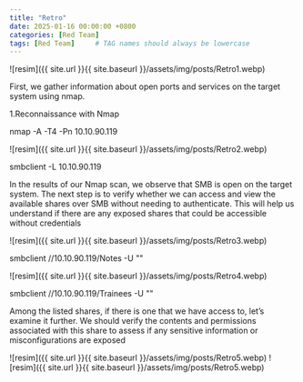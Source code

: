 ```yaml
---
title: "Retro"
date: 2025-01-16 00:00:00 +0800 
categories: [Red Team]
tags: [Red Team]     # TAG names should always be lowercase
---
```



![resim]({{ site.url }}{{ site.baseurl }}/assets/img/posts/Retro1.webp)

First, we gather information about open ports and services on the target system using nmap.

1.Reconnaissance with Nmap

nmap -A -T4 -Pn 10.10.90.119

![resim]({{ site.url }}{{ site.baseurl }}/assets/img/posts/Retro2.webp)

smbclient -L 10.10.90.119

In the results of our Nmap scan, we observe that SMB is open on the target system. The next step is to verify whether we can access and view the available shares over SMB without needing to authenticate. This will help us understand if there are any exposed shares that could be accessible without credentials

![resim]({{ site.url }}{{ site.baseurl }}/assets/img/posts/Retro3.webp)

smbclient //10.10.90.119/Notes -U ""

![resim]({{ site.url }}{{ site.baseurl }}/assets/img/posts/Retro4.webp)

smbclient //10.10.90.119/Trainees -U ""

Among the listed shares, if there is one that we have access to, let’s examine it further. We should verify the contents and permissions associated with this share to assess if any sensitive information or misconfigurations are exposed

![resim]({{ site.url }}{{ site.baseurl }}/assets/img/posts/Retro5.webp)
![resim]({{ site.url }}{{ site.baseurl }}/assets/img/posts/Retro5.webp)
